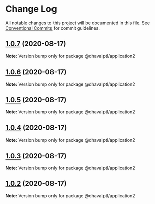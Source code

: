 # Change Log

All notable changes to this project will be documented in this file.
See [Conventional Commits](https://conventionalcommits.org) for commit guidelines.

## [1.0.7](https://github.com/dhavalptl/monorepo-app/compare/@dhavalptl/application2@1.0.6...@dhavalptl/application2@1.0.7) (2020-08-17)

**Note:** Version bump only for package @dhavalptl/application2





## [1.0.6](https://github.com/dhavalptl/monorepo-app/compare/@dhavalptl/application2@1.0.5...@dhavalptl/application2@1.0.6) (2020-08-17)

**Note:** Version bump only for package @dhavalptl/application2





## [1.0.5](https://github.com/dhavalptl/monorepo-app/compare/@dhavalptl/application2@1.0.4...@dhavalptl/application2@1.0.5) (2020-08-17)

**Note:** Version bump only for package @dhavalptl/application2





## [1.0.4](https://github.com/dhavalptl/monorepo-app/compare/@dhavalptl/application2@1.0.3...@dhavalptl/application2@1.0.4) (2020-08-17)

**Note:** Version bump only for package @dhavalptl/application2





## [1.0.3](https://github.com/dhavalptl/monorepo-app/compare/@dhavalptl/application2@1.0.2...@dhavalptl/application2@1.0.3) (2020-08-17)

**Note:** Version bump only for package @dhavalptl/application2





## [1.0.2](https://github.com/dhavalptl/monorepo-app/compare/@dhavalptl/application2@1.0.1...@dhavalptl/application2@1.0.2) (2020-08-17)

**Note:** Version bump only for package @dhavalptl/application2
